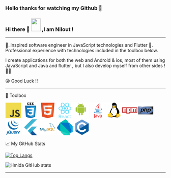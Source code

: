### Hello thanks for watching my Github 👋
### Hi there 🥰 <img src="https://scontent.fvte2-3.fna.fbcdn.net/v/t39.30808-6/234552003_608219540160202_998348792087197336_n.jpg?_nc_cat=111&ccb=1-5&_nc_sid=730e14&_nc_eui2=AeEvhTjt3i4GMGiXLou67ngar5GC7l5dIt-vkYLuXl0i3yO84HRnMzzPlIpOAZYOER-6wynqL6yReGxaO0OeNkq5&_nc_ohc=kLEegot3mxMAX-nQUG5&_nc_ht=scontent.fvte2-3.fna&oh=39e34cf89b1d2d1f0df3c9179713c9d4&oe=61968898" width="30px" height="40px">    ,I am Nilout !

<hr></hr>



🤡_Inspired software engineer in JavaScript technologies and Flutter 👀. Professional experience with technologies included in the toolbox below.

I create applications for both the web and Android & ios, most of them using JavaScript and Java and flutter , but I also develop myself from other sides 
! 🐱‍👤

😛 Good Luck !!

<hr></hr>

🧰 Toolbox

<img src="https://github.com/devicons/devicon/blob/master/icons/javascript/javascript-original.svg" alt="Css Logo" with="50" height="50"/> <img src="https://github.com/devicons/devicon/blob/master/icons/css3/css3-original-wordmark.svg" alt="JavaScript Logo" with="50" height="50"/> <img src="https://github.com/devicons/devicon/blob/master/icons/html5/html5-original.svg" alt="Hmtl Logo" with="50" height="50"/> <img src="https://github.com/devicons/devicon/blob/master/icons/react/react-original-wordmark.svg" alt="React Logo" with="50" height="50"/><img src="https://github.com/devicons/devicon/blob/master/icons/android/android-original-wordmark.svg" alt="android Logo" with="50" height="50"/> <img src="https://github.com/devicons/devicon/blob/master/icons/java/java-original-wordmark.svg" alt="Java Logo" with="50" height="50"/><img src="https://github.com/devicons/devicon/blob/master/icons/linux/linux-original.svg" alt="Lunix Logo" with="50" height="50"/><img src="https://github.com/devicons/devicon/blob/master/icons/npm/npm-original-wordmark.svg" alt="npm Logo" with="50" height="50"/><img src="https://github.com/devicons/devicon/blob/master/icons/php/php-original.svg" alt="php Logo" with="50" height="50"/><img src="https://github.com/devicons/devicon/blob/master/icons/jquery/jquery-plain-wordmark.svg" alt="php Logo" with="50" height="50"/>
<img src="https://github.com/devicons/devicon/blob/master/icons/flutter/flutter-original.svg" alt="php Logo" with="50" height="50"/>
<img src="https://github.com/devicons/devicon/blob/master/icons/mysql/mysql-original-wordmark.svg" alt="php Logo" with="50" height="50"/>
<img src="https://github.com/devicons/devicon/blob/master/icons/dart/dart-original.svg" alt="php Logo" with="50" height="50"/>
<img src="https://github.com/devicons/devicon/blob/master/icons/c/c-original.svg" alt="php Logo" with="50" height="50"/>


<g-emoji class="g-emoji" alias="chart_with_upwards_trend" fallback-src="https://github.githubassets.com/images/icons/emoji/unicode/1f4c8.png">📈</g-emoji> My GitHub Stats

[![Top Langs](https://github-readme-stats.vercel.app/api/top-langs/?username=nilout56&theme=radical&layout=compact)](https://github.com/nilout56/github-readme-stats)

![Hmida GitHub stats](https://github-readme-stats.vercel.app/api?username=nilout56&show_icons=true&theme=radical)


---
<!--
**nilout56/nilout56** is a ✨ _special_ ✨ repository because its `README.md` (this file) appears on your GitHub profile.

Here are some ideas to get you started:

- 🔭 I’m currently working on ...
- 🌱 I’m currently learning ...
- 👯 I’m looking to collaborate on ...
- 🤔 I’m looking for help with ...
- 💬 Ask me about ...
- 📫 How to reach me: ...
- 😄 Pronouns: ...
- ⚡ Fun fact: ...
-->
